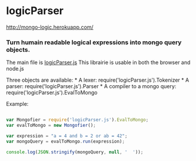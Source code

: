 logicParser
===========

http://mongo-logic.herokuapp.com/

### Turn humain readable logical expressions into mongo query objects. ###

The main file is [logicParser.js](https://github.com/b3n01t/logicParser/blob/master/logicParser.js)
This librairie is usable in both the browser and node.js

Three objects are available:
	* A lexer: require('logicParser.js').Tokenizer
	* A parser: require('logicParser.js').Parser
	* A compiler to a mongo query: require('logicParser.js').EvalToMongo


Example:

```JavaScript

var Mongofier = require('logicParser.js').EvalToMongo;
var evalToMongo = new Mongofier();

var expression = "a = 4 and b = 2 or ab = 42";
var mongoQuery = evalToMongo.run(expression);

console.log(JSON.stringify(mongoQuery, null, '  '));

```

